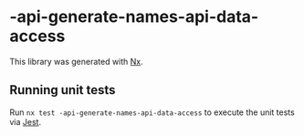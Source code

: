 # -api-generate-names-api-data-access

This library was generated with [Nx](https://nx.dev).

## Running unit tests

Run `nx test -api-generate-names-api-data-access` to execute the unit tests via [Jest](https://jestjs.io).
